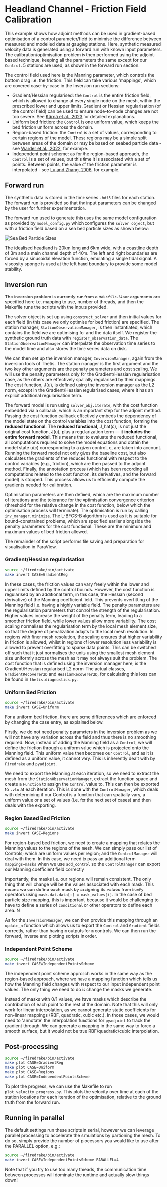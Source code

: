 # Headland Channel - Friction Field Calibration

This example shows how adjoint methods can be used in gradient-based optimisation of a control parameter/field to 
minimise the difference between measured and modelled data at gauging stations. Here, synthetic measured velocity data 
is generated using a forward run with known input parameters. The calibration/optimisation problem is then performed 
using the adjoint-based technique, keeping all the parameters the same except for our `Control`. 5 stations are used, as 
shown in the forward run section.

The control field used here is the Manning parameter, which controls the bottom drag i.e. the friction. This field can 
take various 'mappings', which are covered case-by-case in the Inversion run sections:

- Gradient/Hessian regularised: the `Control` is the entire friction field, which is allowed to change at every single 
node on the mesh, within the prescribed lower and upper limits. Gradient or Hessian regularisation (of the control 
field) can be used to ensure node-to-node changes are not too severe. See [Kärnä et al., 2023](https://doi.org/10.1029/2022MS003169) for detailed 
explanations.
- Uniform bed friction: the `Control` is one uniform value, which keeps the bed friction uniform across the domain.
- Region-based friction: the `Control` is a set of values, corresponding to certain regions of the model. These regions 
may be a simple split between areas of the domain or may be based on seabed particle data - see 
[Warder et al., 2022](http://dx.doi.org/https://doi.org/10.1007/s10236-022-01507-x), for example.
- Independent point scheme: as for the region-based approach, the `Control` is a set of values, but this time it is
associated with a set of points. Between points, the value of the friction parameter is interpolated - see 
[Lu and Zhang, 2006](https://doi.org/10.1016/j.csr.2006.06.007), for example.

## Forward run

The synthetic data is stored in the time series `.hdf5` files for each station. The forward run is provided so that the
input parameters can be changed by the user for further experimentation.

The forward run used to generate this uses the same model configuration as provided by `model_config.py` which 
configures the `solver object`, but with a friction field based on a sea bed particle sizes as shown below:

![Sea Bed Particle Sizes](images/seabed_classification.png)

The idealised headland is 20km long and 6km wide, with a coastline depth of 3m and a main channel depth of 40m. The left 
and right boundaries are forced by a sinusoidal elevation function, emulating a single tidal signal. A viscosity sponge 
is used at the left hand boundary to provide some model stability.

## Inversion run

The inversion problem is currently run from a `Makefile`. User arguments are specified here i.e. mapping to use, number
of threads, and then the Makefile runs the scripts with the inputs provided.

The solver object is set up using `construct_solver` and then initial values for each field (in this case we only 
optimise for bed friction) are specified. The station manager, `StationObservationManager`, is then instantiated, which 
contains the field we are optimising for and the data itself. We register the synthetic ground truth data with 
`register_observation_data`. The `StationObservationManager` can interpolate the observation time series to the model 
time and also stores the time series data on disk. 

We can then set up the inversion manager, `InversionManager`, again from the inversion tools of Thetis. The station 
manager is the first argument and the two key other arguments are the penalty parameters and cost scaling. We will use
the penalty parameters only for the Gradient/Hessian regularisation case, as the others are effectively spatially 
regularised by their mappings. The cost function, J(u), is defined using the inversion manager as the L2 norm, 
except in the Gradient/Hessian regularised cases, where it has an explicit additional regularisation term. 

The forward model is run using `solver_obj.iterate`, with the cost function embedded via a callback, which is an 
important step for the adjoint method. Passing the cost function callback effectively embeds the dependency of the model 
state on the control variables into the cost function, forming the **reduced functional**. The **reduced functional**, 
J_hat(c), is not just the original cost function, J(u), plus a regularization term — it **includes the entire forward 
model**. This means that to evaluate the reduced functional, all computations required to solve the model equations and
obtain the model state u(c) corresponding to a given control, c, are taken into account. Running the forward model not
only gives the baseline cost, but also calculates the gradients of the reduced functional with respect to the control
variables (e.g., friction), which are then passed to the adjoint method. Finally, the annotation process (which has been
recording all computations related to the cost function, its derivatives, and the forward model) is stopped. This
process allows us to efficiently compute the gradients needed for calibration.

Optimisation parameters are then defined, which are the maximum number of iterations and the tolerance for the 
optimisation convergence criterion (threshold for the relative change in the cost function, below which the optimisation 
process will terminate). The optimisation is run by calling `inv_manager.minimize`. The L-BFGS-B algorithm is used as it
is suitable for bound-constrained problems, which are specified earlier alongside the penalty parameters for the cost 
functional. These are the minimum and maximum values of bed friction allowed.

The remainder of the script performs file saving and preparation for visualisation in ParaView.

### Gradient/Hessian regularisation

```sh
source ~/firedrake/bin/activate
make invert CASE=GradientReg
```

In these cases, the friction values can vary freely within the lower and upper limits defined by the control bounds. 
However, the cost function is regularised by an additional term, in this case, the Hessian (second derivative) of the 
Manning coefficient field. This prevents overfitting of the Manning field i.e. having a highly variable field.
The penalty parameters are the regularisation parameters that control the strength of the regularisation. Higher values 
increase the weight of the penalty term, leading to a smoother friction field, while lower values allow more 
variability. The cost scaling normalises the regularisation term by the local mesh element size, so that the degree of 
penalization adapts to the local mesh resolution. In regions with finer mesh resolution, the scaling ensures that higher
variability in friction is allowed, whilst in regions of lower resolution less variability is allowed to prevent 
overfitting to sparse data points. This can be switched off such that it just normalises the units using the smallest 
mesh element size uniformly across the mesh as it may not always suit the problem. The cost function that is defined 
using the inversion manager here, is the Gradient/Hessian regularised L2 norm. The actual classes, `GradientRecoverer2D` 
and `HessianRecoverer2D`, for calculating this loss can be found in `thetis.diagnostics.py`.

### Uniform Bed Friction

```sh
source ~/firedrake/bin/activate
make invert CASE=Uniform
```

For a uniform bed friction, there are some differences which are enforced by changing the case entry, as explained 
below.

Firstly, we do not need penalty parameters in the inversion problem as we will not have any variation across the field
and thus there is no smoothing required. Now, instead of adding the Manning field as a `Control`, we will define the 
friction through a uniform value which is projected onto the Manning field. This uniform value then becomes our
`Control`, and as it is defined as a uniform value, it cannot vary. This is inherently dealt with by `Firedrake` and 
`pyadjoint`. 

We need to export the Manning at each iteration, so we need to extract the mesh from the `StationObservationManager`, 
extract the function space and create a `Function` to assign the `Control` value to. This can then be exported to `.vtu` 
at each iteration. This is done with the `ControlManager`, which deals with determining if our Control is a function 
that can spatially vary, a uniform value or a set of values (i.e. for the next set of cases) and then deals with the 
exporting.

### Region Based Bed Friction

```sh
source ~/firedrake/bin/activate
make invert CASE=Regions
```

For region-based bed friction, we need to create a mapping that relates the Manning values to the regions of the mesh. 
We can simply pass our list of Controls; which are uniform values per region; and the `ControlManager` will deal with 
them. In this case, we need to pass an additional term `mappings=masks` when we use `add_control` so the 
`ControlManager` can export our Manning coefficient field correctly.

Importantly, the masks i.e. our regions, will remain consistent. The only thing that will change will be the values 
associated with each mask. This means we can define each mask by assigning its values from `NumPy` operators using 
`mask.dat.data[:] = mask_values[i]`. In the case of bed particle size mapping, this is important, because it would be 
challenging to have to define a series of `conditional` or other operators to define each area. N

As for the `InversionManager`, we can then provide this mapping through an `update_n` function which allows us to export
the `Control` and `Gradient` fields correctly, rather than having `m` outputs for `m` controls. We can then run the 
forward, inverse and plotting scripts in order.

### Independent Point Scheme

```sh
source ~/firedrake/bin/activate
make invert CASE=IndependentPointsScheme
```

The independent point scheme approach works in the same way as the region-based approach, where we have a mapping 
function which tells us how the Manning field changes with respect to our input independent point values. The only thing 
we need to do is change the masks we generate. 

Instead of masks with 0/1 values, we have masks which describe the contribution of each point to the rest of the 
domain. Note that this will only work for linear interpolation, as we cannot generate static coefficients for non-linear
mappings (RBF, quadratic, cubic etc.). In those cases, we would need to 'annotate' the interpolation functions for 
`pyadjoint` to track the gradient through. We can generate a mapping in the same way to force a smooth surface, but it 
would not be true RBF/quadratic/cubic interpolation.

## Post-processing

```sh
source ~/firedrake/bin/activate
make plot CASE=GradientReg
make plot CASE=Uniform
make plot CASE=Regions
make plot CASE=IndependentPointsScheme
```

To plot the progress, we can use the Makefile to run `plot_velocity_progress.py`. This plots the velocity over time at 
each of the station locations for each iteration of the optimisation, relative to the ground truth from the forward run.

## Running in parallel

The default settings run these scripts in serial, however we can leverage parallel processing to accelerate the 
simulations by partioning the mesh. To do so, simply provide the number of processors you would like to use after the 
PARALLEL option, e.g.:

```sh
source ~/firedrake/bin/activate
make invert CASE=IndependentPointsScheme PARALLEL=4
```

Note that if you try to use too many threads, the communication time between processes will dominate the runtime and 
actually slow things down!
